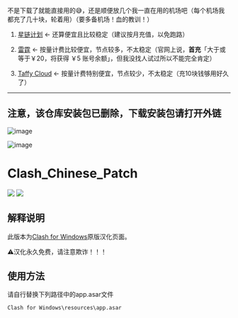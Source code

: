 不是下载了就能直接用的😅，还是顺便放几个我一直在用的机场吧（每个机场我都充了几十块，轮着用）（要多备机场！血的教训！）

1. [星链计划](https://starlink.to/#/register?code=ZGpZxxUy) ← 还算便宜且比较稳定（建议按月充值，以免跑路）

2. [雷霆](https://invite.ltss.cc/GomaTyl1) ← 按量计费比较便宜，节点较多，不太稳定（官网上说，**首充**「大于或等于￥20，将获得 ￥5 账号余额」，但我没找人试过所以不能完全肯定）

3. [Taffy Cloud](https://xn--omst67bxkr3hr.com/#/login?type=reg&affcode=1lJZlvoC) ← 按量计费特别便宜，节点较少，不太稳定（充10块钱够用好久了）

---

## 注意，该仓库安装包已删除，下载安装包请打开外链

![image](https://github.com/TCOTC/Clash_Chinese_Patch20231102/assets/78434827/96ed87fa-ad59-4a6d-8ca3-f41698c18af9)

![image](https://github.com/TCOTC/Clash_Chinese_Patch20231102/assets/78434827/30cefdd2-ee28-4843-b589-2c672cb06a71)

# Clash_Chinese_Patch

[![](https://img.shields.io/badge/Telegram-公告板-blue)](https://t.me/ClashR_for_Windows_Channel)
[![](https://img.shields.io/badge/Telegram-交流群-purple)](https://t.me/+Se4RSc06w8QK1HiS)

## 解释说明

此版本为[Clash for Windows](https://github.com/Fndroid/clash_for_windows_pkg/releases)原版汉化页面。

⚠️汉化永久免费，请注意欺诈！！！

## 使用方法

请自行替换下列路径中的app.asar文件

`Clash for Windows\resources\app.asar`

